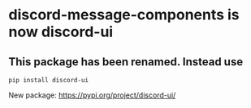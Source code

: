 # discord-message-components is now discord-ui
## This package has been renamed. Instead use 

```
pip install discord-ui
```

New package: https://pypi.org/project/discord-ui/